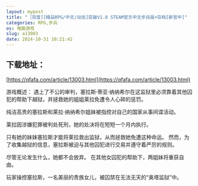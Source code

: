 ```yaml
---
layout: mypost
title: "［百度][精品RPG/中文/动态]突破V1.0 STEAM官方中文步兵版+存档[新官中]"
categories: RPG,步兵
os: 电脑游戏
slug: a13003
date: 2024-10-31 10:21:42
---
```


## 下载地址：

[https://qfafa.com/article/13003.html](https://qfafa.com/article/13003.html)

游戏概述：
遇上了不公的审判，塞拉斯·蒂亚·纳纳希尔在这监狱里必须靠着其他囚犯的帮助下越狱，并拯救她的姐姐莱拉免遭令人心碎的惩罚。
 
纯洁高贵的塞拉斯和莱拉·纳纳希尔姐妹被指控对自己的国家从事间谍活动。

莱拉因涉嫌犯罪被判处死刑，她的处决将在短短一个月内执行。

只有她的妹妹塞拉斯才能将莱拉救出监狱，从而拯救她免遭这种命运。
然而，为了收集越狱的信息，塞拉斯被迫与其他囚犯进行交易并遵守着严厉的规则。

尽管无论发生什么，她都不会放弃。
在其他女囚犯的帮助下，两姐妹将重获自由。
 
 
 
 
 
 
 
 
 
玩家操控塞拉斯，一名美丽的贵族女儿，被囚禁在无法无天的“奥塔监狱”中。